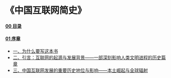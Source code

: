 # 《中国互联网简史》
#### [00 目录](https://github.com/henushang/HistoryOfChineseInternet/blob/master/00%E7%9B%AE%E5%BD%95.md)
#### [01 序章](https://github.com/henushang/HistoryOfChineseInternet/blob/master/01%20%E5%BA%8F%E7%AB%A0.md)
- [一、为什么要写这本书](https://github.com/henushang/HistoryOfChineseInternet/blob/master/01%20%E5%BA%8F%E7%AB%A0.md#%E4%B8%80%E5%89%8D%E8%A8%80%E4%B8%BA%E4%BB%80%E8%A6%81%E5%86%99%E8%BF%99%E6%9C%AC%E4%B9%A6)
- [二、引言：互联网的起源与发展背景——一部深刻影响人类文明进程的历史篇章](https://github.com/henushang/HistoryOfChineseInternet/blob/master/01%20%E5%BA%8F%E7%AB%A0.md#%E4%BA%8C%E5%BC%95%E8%A8%80%E4%BA%92%E8%81%94%E7%BD%91%E7%9A%84%E8%B5%B7%E6%BA%90%E4%B8%8E%E5%8F%91%E5%B1%95%E8%83%8C%E6%99%AF%E4%B8%80%E9%83%A8%E6%B7%B1%E5%88%BB%E5%BD%B1%E5%93%8D%E4%BA%BA%E7%B1%BB%E6%96%87%E6%98%8E%E8%BF%9B%E7%A8%8B%E7%9A%84%E5%8E%86%E5%8F%B2%E7%AF%87%E7%AB%A0)
- [三、中国互联网发展的重要历史地位与影响——本土崛起与全球辐射](https://github.com/henushang/HistoryOfChineseInternet/blob/master/01%20%E5%BA%8F%E7%AB%A0.md#%E4%B8%89%E4%B8%AD%E5%9B%BD%E4%BA%92%E8%81%94%E7%BD%91%E5%8F%91%E5%B1%95%E7%9A%84%E9%87%8D%E8%A6%81%E5%8E%86%E5%8F%B2%E5%9C%B0%E4%BD%8D%E4%B8%8E%E5%BD%B1%E5%93%8D%E6%9C%AC%E5%9C%9F%E5%B4%9B%E8%B5%B7%E4%B8%8E%E5%85%A8%E7%90%83%E8%BE%90%E5%B0%84)
